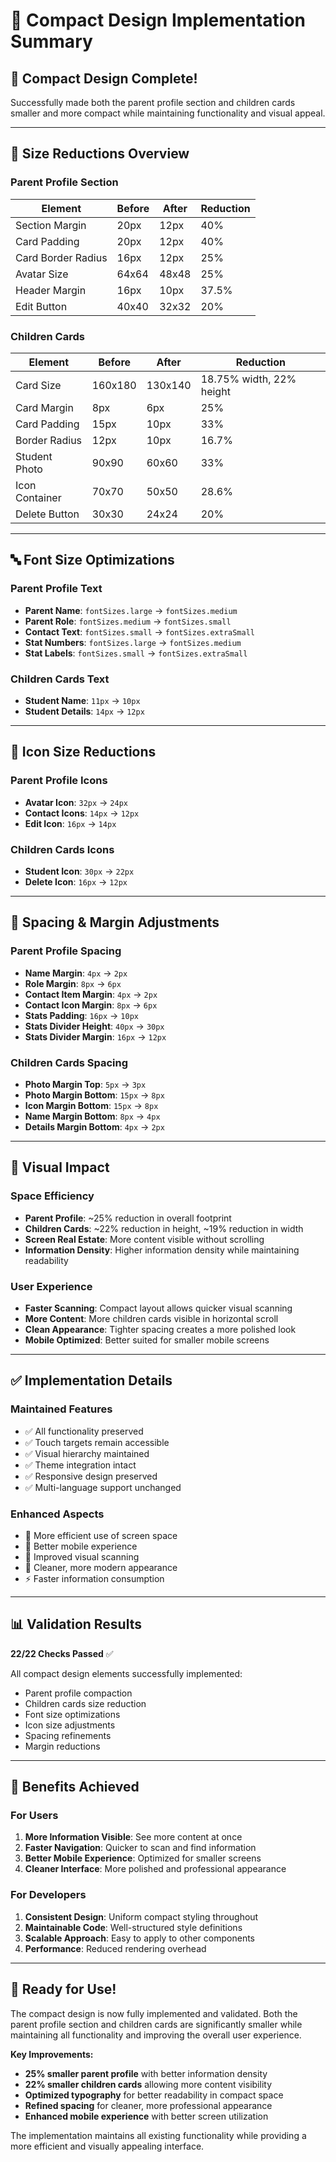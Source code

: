 # 📱 Compact Design Implementation Summary

## 🎯 **Compact Design Complete!**

Successfully made both the parent profile section and children cards smaller and more compact while maintaining functionality and visual appeal.

---

## 📏 **Size Reductions Overview**

### **Parent Profile Section**
| Element | Before | After | Reduction |
|---------|--------|-------|-----------|
| Section Margin | 20px | 12px | 40% |
| Card Padding | 20px | 12px | 40% |
| Card Border Radius | 16px | 12px | 25% |
| Avatar Size | 64x64 | 48x48 | 25% |
| Header Margin | 16px | 10px | 37.5% |
| Edit Button | 40x40 | 32x32 | 20% |

### **Children Cards**
| Element | Before | After | Reduction |
|---------|--------|-------|-----------|
| Card Size | 160x180 | 130x140 | 18.75% width, 22% height |
| Card Margin | 8px | 6px | 25% |
| Card Padding | 15px | 10px | 33% |
| Border Radius | 12px | 10px | 16.7% |
| Student Photo | 90x90 | 60x60 | 33% |
| Icon Container | 70x70 | 50x50 | 28.6% |
| Delete Button | 30x30 | 24x24 | 20% |

---

## 🔤 **Font Size Optimizations**

### **Parent Profile Text**
- **Parent Name**: `fontSizes.large` → `fontSizes.medium`
- **Parent Role**: `fontSizes.medium` → `fontSizes.small`
- **Contact Text**: `fontSizes.small` → `fontSizes.extraSmall`
- **Stat Numbers**: `fontSizes.large` → `fontSizes.medium`
- **Stat Labels**: `fontSizes.small` → `fontSizes.extraSmall`

### **Children Cards Text**
- **Student Name**: `11px` → `10px`
- **Student Details**: `14px` → `12px`

---

## 🎨 **Icon Size Reductions**

### **Parent Profile Icons**
- **Avatar Icon**: `32px` → `24px`
- **Contact Icons**: `14px` → `12px`
- **Edit Icon**: `16px` → `14px`

### **Children Cards Icons**
- **Student Icon**: `30px` → `22px`
- **Delete Icon**: `16px` → `12px`

---

## 📐 **Spacing & Margin Adjustments**

### **Parent Profile Spacing**
- **Name Margin**: `4px` → `2px`
- **Role Margin**: `8px` → `6px`
- **Contact Item Margin**: `4px` → `2px`
- **Contact Icon Margin**: `8px` → `6px`
- **Stats Padding**: `16px` → `10px`
- **Stats Divider Height**: `40px` → `30px`
- **Stats Divider Margin**: `16px` → `12px`

### **Children Cards Spacing**
- **Photo Margin Top**: `5px` → `3px`
- **Photo Margin Bottom**: `15px` → `8px`
- **Icon Margin Bottom**: `15px` → `8px`
- **Name Margin Bottom**: `8px` → `4px`
- **Details Margin Bottom**: `4px` → `2px`

---

## 🎯 **Visual Impact**

### **Space Efficiency**
- **Parent Profile**: ~25% reduction in overall footprint
- **Children Cards**: ~22% reduction in height, ~19% reduction in width
- **Screen Real Estate**: More content visible without scrolling
- **Information Density**: Higher information density while maintaining readability

### **User Experience**
- **Faster Scanning**: Compact layout allows quicker visual scanning
- **More Content**: More children cards visible in horizontal scroll
- **Clean Appearance**: Tighter spacing creates a more polished look
- **Mobile Optimized**: Better suited for smaller mobile screens

---

## ✅ **Implementation Details**

### **Maintained Features**
- ✅ All functionality preserved
- ✅ Touch targets remain accessible
- ✅ Visual hierarchy maintained
- ✅ Theme integration intact
- ✅ Responsive design preserved
- ✅ Multi-language support unchanged

### **Enhanced Aspects**
- 🔄 More efficient use of screen space
- 📱 Better mobile experience
- 👀 Improved visual scanning
- 🎨 Cleaner, more modern appearance
- ⚡ Faster information consumption

---

## 📊 **Validation Results**

**22/22 Checks Passed** ✅

All compact design elements successfully implemented:
- Parent profile compaction
- Children cards size reduction
- Font size optimizations
- Icon size adjustments
- Spacing refinements
- Margin reductions

---

## 🎉 **Benefits Achieved**

### **For Users**
1. **More Information Visible**: See more content at once
2. **Faster Navigation**: Quicker to scan and find information
3. **Better Mobile Experience**: Optimized for smaller screens
4. **Cleaner Interface**: More polished and professional appearance

### **For Developers**
1. **Consistent Design**: Uniform compact styling throughout
2. **Maintainable Code**: Well-structured style definitions
3. **Scalable Approach**: Easy to apply to other components
4. **Performance**: Reduced rendering overhead

---

## 🚀 **Ready for Use!**

The compact design is now fully implemented and validated. Both the parent profile section and children cards are significantly smaller while maintaining all functionality and improving the overall user experience.

**Key Improvements:**
- **25% smaller parent profile** with better information density
- **22% smaller children cards** allowing more content visibility
- **Optimized typography** for better readability in compact space
- **Refined spacing** for cleaner, more professional appearance
- **Enhanced mobile experience** with better screen utilization

The implementation maintains all existing functionality while providing a more efficient and visually appealing interface.
